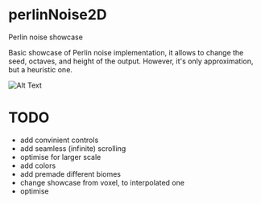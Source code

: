# perlinNoise2D
Perlin noise showcase

Basic showcase of Perlin noise implementation, it allows to change the seed, octaves, and height of the output. However, it's only approximation, but a heuristic one.

![Alt Text](https://media.giphy.com/media/fvlIxu1EHoIN9kaQ93/giphy.gif)

# TODO
 - add convinient controls
 - add seamless (infinite) scrolling
 - optimise for larger scale
 - add colors
 - add premade different biomes
 - change showcase from voxel, to interpolated one
 - optimise

